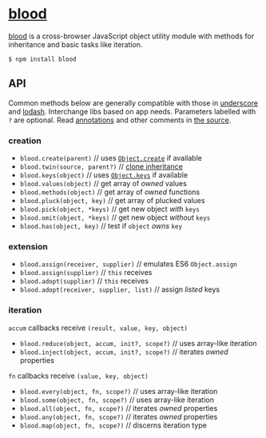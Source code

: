 # [blood](https://github.com/ryanve/blood)

[blood](https://github.com/ryanve/blood) is a cross-browser JavaScript object utility module with methods for inheritance and basic tasks like iteration.

```
$ npm install blood
```

## API

Common methods below are generally compatible with those in [underscore](http://underscorejs.org) and [lodash](http://lodash.com). Interchange libs based on app needs. Parameters labelled with `?` are optional. Read [annotations](http://developers.google.com/closure/compiler/docs/js-for-compiler) and other comments in [the source](blood.js). 

### creation

- `blood.create(parent)` // uses [`Object.create`](https://developer.mozilla.org/en-US/docs/Web/JavaScript/Reference/Global_Objects/Object/create) if available
- `blood.twin(source, parent?)` // [clone inheritance](http://stackoverflow.com/q/16594717/770127)
- `blood.keys(object)` // uses [`Object.keys`](https://developer.mozilla.org/en-US/docs/Web/JavaScript/Reference/Global_Objects/Object/keys) if available
- `blood.values(object)` // get array of *owned* values
- `blood.methods(object)` // get array of *owned* functions
- `blood.pluck(object, key)` // get array of plucked values
- `blood.pick(object, *keys)` // get new object *with* `keys`
- `blood.omit(object, *keys)` // get new object *without* `keys`
- `blood.has(object, key)` // test if `object` *owns* `key`

### extension

- `blood.assign(receiver, supplier)` // emulates ES6 `Object.assign`
- `blood.assign(supplier)` // `this` receives
- `blood.adopt(supplier)`  // `this` receives
- `blood.adopt(receiver, supplier, list)` // assign *listed* keys

### iteration

`accum` callbacks receive `(result, value, key, object)`

- `blood.reduce(object, accum, init?, scope?)` // uses array-like iteration
- `blood.inject(object, accum, init?, scope?)` // iterates *owned* properties

`fn` callbacks receive `(value, key, object)`

- `blood.every(object, fn, scope?)` // uses array-like iteration
- `blood.some(object, fn, scope?)` // uses array-like iteration
- `blood.all(object, fn, scope?)` // iterates *owned* properties
- `blood.any(object, fn, scope?)` // iterates *owned* properties
- `blood.map(object, fn, scope?)` // discerns iteration type